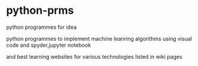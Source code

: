 # python-prms
python programmes for idea

python programmes to implement machine leanring algorithms using visual code and spyder,jupyter notebook

and best learning websites for various technologies listed in wiki pages
